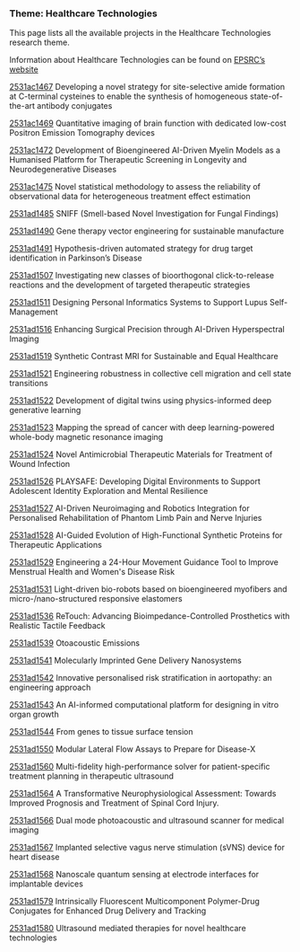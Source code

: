 ### Theme: Healthcare Technologies

This page lists all the available projects in the Healthcare Technologies research theme.

Information about Healthcare Technologies can be found on [EPSRC’s website](https://www.ukri.org/what-we-offer/browse-our-areas-of-investment-and-support/healthcare-technologies-theme/)

[2531ac1467](../projects/2531ac1467.md) Developing a novel strategy for site-selective amide formation at C-terminal cysteines to enable the synthesis of homogeneous state-of-the-art antibody conjugates

[2531ac1469](../projects/2531ac1469.md) Quantitative imaging of brain function with dedicated low-cost Positron Emission Tomography devices

[2531ac1472](../projects/2531ac1472.md) Development of Bioengineered AI-Driven Myelin Models as a Humanised Platform for Therapeutic Screening in Longevity and Neurodegenerative Diseases

[2531ac1475](../projects/2531ac1475.md) Novel statistical methodology to assess the reliability of observational data for heterogeneous treatment effect estimation

[2531ad1485](../projects/2531ad1485.md) SNIFF (Smell-based Novel Investigation for Fungal Findings)

[2531ad1490](../projects/2531ad1490.md) Gene therapy vector engineering for sustainable manufacture

[2531ad1491](../projects/2531ad1491.md) Hypothesis-driven automated strategy for drug target identification in Parkinson’s Disease

[2531ad1507](../projects/2531ad1507.md) Investigating new classes of bioorthogonal click-to-release reactions and the development of targeted therapeutic strategies

[2531ad1511](../projects/2531ad1511.md) Designing Personal Informatics Systems to Support Lupus Self-Management

[2531ad1516](../projects/2531ad1516.md) Enhancing Surgical Precision through AI-Driven Hyperspectral Imaging

[2531ad1519](../projects/2531ad1519.md) Synthetic Contrast MRI for Sustainable and Equal Healthcare

[2531ad1521](../projects/2531ad1521.md) Engineering robustness in collective cell migration and cell state transitions

[2531ad1522](../projects/2531ad1522.md) Development of digital twins using physics-informed deep generative learning

[2531ad1523](../projects/2531ad1523.md) Mapping the spread of cancer with deep learning-powered whole-body magnetic resonance imaging

[2531ad1524](../projects/2531ad1524.md) Novel Antimicrobial Therapeutic Materials for Treatment of Wound Infection

[2531ad1526](../projects/2531ad1526.md) PLAYSAFE: Developing Digital Environments to Support Adolescent Identity Exploration and Mental Resilience

[2531ad1527](../projects/2531ad1527.md) AI-Driven Neuroimaging and Robotics Integration for Personalised Rehabilitation of Phantom Limb Pain and Nerve Injuries

[2531ad1528](../projects/2531ad1528.md) AI-Guided Evolution of High-Functional Synthetic Proteins for Therapeutic Applications

[2531ad1529](../projects/2531ad1529.md) Engineering a 24-Hour Movement Guidance Tool to Improve Menstrual Health and Women's Disease Risk

[2531ad1531](../projects/2531ad1531.md) Light-driven bio-robots based on bioengineered myofibers and micro-/nano-structured responsive elastomers

[2531ad1536](../projects/2531ad1536.md) ReTouch: Advancing Bioimpedance-Controlled Prosthetics with Realistic Tactile Feedback

[2531ad1539](../projects/2531ad1539.md) Otoacoustic Emissions

[2531ad1541](../projects/2531ad1541.md) Molecularly Imprinted Gene Delivery Nanosystems

[2531ad1542](../projects/2531ad1542.md) Innovative personalised risk stratification in aortopathy: an engineering approach

[2531ad1543](../projects/2531ad1543.md) An AI-informed computational platform for designing in vitro organ growth

[2531ad1544](../projects/2531ad1544.md) From genes to tissue surface tension

[2531ad1550](../projects/2531ad1550.md) Modular Lateral Flow Assays to Prepare for Disease-X

[2531ad1560](../projects/2531ad1560.md) Multi-fidelity high-performance solver for patient-specific treatment planning in therapeutic ultrasound

[2531ad1564](../projects/2531ad1564.md) A Transformative Neurophysiological Assessment: Towards Improved Prognosis and Treatment of Spinal Cord Injury.

[2531ad1566](../projects/2531ad1566.md) Dual mode photoacoustic and ultrasound scanner for medical imaging

[2531ad1567](../projects/2531ad1567.md) Implanted selective vagus nerve stimulation (sVNS) device for heart disease

[2531ad1568](../projects/2531ad1568.md) Nanoscale quantum sensing at electrode interfaces for implantable devices

[2531ad1579](../projects/2531ad1579.md) Intrinsically Fluorescent Multicomponent Polymer-Drug Conjugates for Enhanced Drug Delivery and Tracking

[2531ad1580](../projects/2531ad1580.md) Ultrasound mediated therapies for novel healthcare technologies

